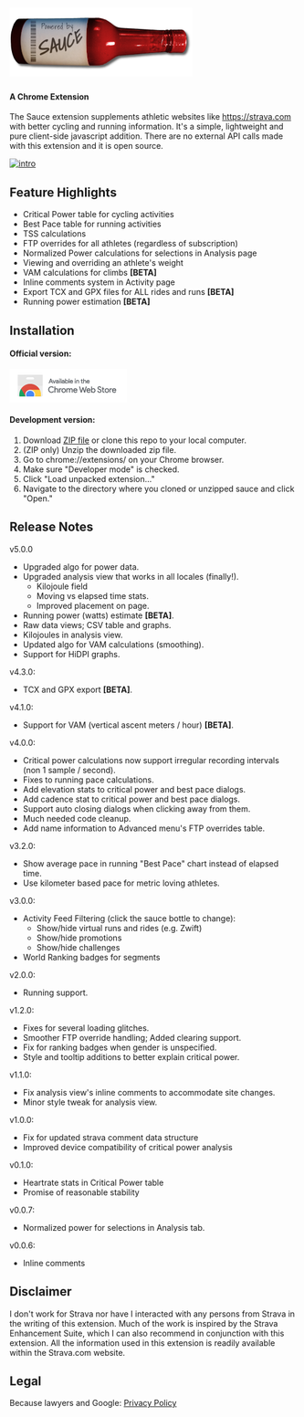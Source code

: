 ![Sauce](images/logo_horiz_320x120.png)
===========
#### A Chrome Extension 
The Sauce extension supplements athletic websites like https://strava.com with better
cycling and running information.  It's a simple, lightweight and pure client-side javascript
addition.  There are no external API calls made with this extension and it is open source.

[![intro](http://img.youtube.com/vi/ySEDoexDyXU/0.jpg)](http://www.youtube.com/watch?v=ySEDoexDyXU)


Feature Highlights
--------
 * Critical Power table for cycling activities
 * Best Pace table for running activities
 * TSS calculations
 * FTP overrides for all athletes (regardless of subscription)
 * Normalized Power calculations for selections in Analysis page
 * Viewing and overriding an athlete's weight
 * VAM calculations for climbs **[BETA]**
 * Inline comments system in Activity page
 * Export TCX and GPX files for ALL rides and runs **[BETA]**
 * Running power estimation **[BETA]**


Installation
--------
#### Official version:
[![chrome web store](images/ChromeWebStore_Badge_v2_206x58.png)](https://chrome.google.com/webstore/detail/strava-sauce/eigiefcapdcdmncdghkeahgfmnobigha)

#### Development version:
 1. Download [ZIP file](https://github.com/mayfield/sauce/archive/master.zip)
    or clone this repo to your local computer.
 2. (ZIP only) Unzip the downloaded zip file.
 3. Go to chrome://extensions/ on your Chrome browser.
 4. Make sure "Developer mode" is checked.
 5. Click "Load unpacked extension..."
 6. Navigate to the directory  where you cloned or unzipped sauce and click "Open."


Release Notes
--------
v5.0.0
 * Upgraded algo for power data.
 * Upgraded analysis view that works in all locales (finally!).
   * Kilojoule field
   * Moving vs elapsed time stats.
   * Improved placement on page.
 * Running power (watts) estimate **[BETA]**.
 * Raw data views; CSV table and graphs.
 * Kilojoules in analysis view.
 * Updated algo for VAM calculations (smoothing).
 * Support for HiDPI graphs.

v4.3.0:
 * TCX and GPX export **[BETA]**.

v4.1.0:
 * Support for VAM (vertical ascent meters / hour) **[BETA]**.

v4.0.0:
 * Critical power calculations now support irregular recording intervals (non 1 sample / second).
 * Fixes to running pace calculations.
 * Add elevation stats to critical power and best pace dialogs.
 * Add cadence stat to critical power and best pace dialogs.
 * Support auto closing dialogs when clicking away from them.
 * Much needed code cleanup.
 * Add name information to Advanced menu's FTP overrides table.

v3.2.0:
 * Show average pace in running "Best Pace" chart instead of elapsed time.
 * Use kilometer based pace for metric loving athletes.

v3.0.0:
 * Activity Feed Filtering (click the sauce bottle to change):
   * Show/hide virtual runs and rides (e.g. Zwift)
   * Show/hide promotions
   * Show/hide challenges
 * World Ranking badges for segments

v2.0.0:
 * Running support.

v1.2.0:
 * Fixes for several loading glitches.
 * Smoother FTP override handling;  Added clearing support.
 * Fix for ranking badges when gender is unspecified.
 * Style and tooltip additions to better explain critical power.

v1.1.0:
 * Fix analysis view's inline comments to accommodate site changes.
 * Minor style tweak for analysis view.

v1.0.0:
 * Fix for updated strava comment data structure
 * Improved device compatibility of critical power analysis

v0.1.0:
 * Heartrate stats in Critical Power table
 * Promise of reasonable stability

v0.0.7:
 * Normalized power for selections in Analysis tab.

v0.0.6:
 * Inline comments


Disclaimer
--------
I don't work for Strava nor have I interacted with any persons from Strava in the writing
of this extension.  Much of the work is inspired by the Strava Enhancement Suite, which I
can also recommend in conjunction with this extension.  All the information used in this
extension is readily available within the Strava.com website.


Legal
--------
Because lawyers and Google:
[Privacy Policy](https://mayfield.github.com/strava-sauce/pages/privacy.html)
